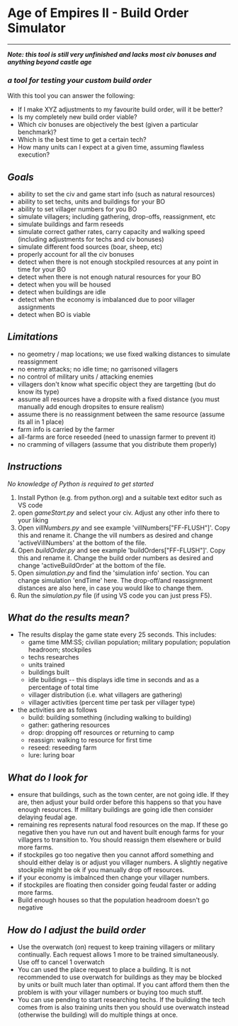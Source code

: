 # **Age of Empires II - Build Order Simulator**

---

***Note: this tool is still very unfinished and lacks most civ bonuses and anything beyond castle age***

### *a tool for testing your custom build order*

With this tool you can answer the following:

- If I make XYZ adjustments to my favourite build order, will it be better?
- Is my completely new build order viable?
- Which civ bonuses are objectively the best (given a particular benchmark)?
- Which is the best time to get a certain tech?
- How many units can I expect at a given time, assuming flawless execution?

## *Goals*

- ability to set the civ and game start info (such as natural resources)
- ability to set techs, units and buildings for your BO
- ability to set villager numbers for you BO
- simulate villagers; including gathering, drop-offs, reassignment, etc
- simulate buildings and farm reseeds
- simulate correct gather rates, carry capacity and walking speed
  (including adjustments for techs and civ bonuses)
- simulate different food sources (boar, sheep, etc)
- properly account for all the civ bonuses
- detect when there is not enough stockpiled resources at any point in time for your BO
- detect when there is not enough natural resources for your BO
- detect when you will be housed
- detect when buildings are idle
- detect when the economy is imbalanced due to poor villager assignments
- detect when BO is viable

## *Limitations*

- no geometry / map locations; we use fixed walking distances to simulate reassignment
- no enemy attacks; no idle time; no garrisoned villagers
- no control of military units / attacking enemies
- villagers don't know what specific object they are targetting (but do know its type)
- assume all resources have a dropsite with a fixed distance 
  (you must manually add enough dropsites to ensure realism)
- assume there is no reassignment between the same resource (assume its all in 1 place)
- farm info is carried by the farmer
- all-farms are force reseeded (need to unassign farmer to prevent it)
- no cramming of villagers (assume that you distribute them properly)

## *Instructions*

*No knowledge of Python is required to get started*

1. Install Python (e.g. from python.org) and a suitable text editor such as VS code
2. open *gameStart.py* and select your civ. Adjust any other info there to your liking
3. Open *villNumbers.py* and see example 'villNumbers["FF-FLUSH"]'. Copy this
   and rename it. Change the vill numbers as desired and change 'activeVillNumbers'
  at the bottom of the file.
4. Open *buildOrder.py* and see example 'buildOrders["FF-FLUSH"]'. Copy this
   and rename it. Change the build order numbers as desired and change 'activeBuildOrder'
  at the bottom of the file.
5. Open *simulation.py* and find the 'simulation info' section. You can change simulation
   'endTime' here. The drop-off/and reassignment distances are also here, in case you 
   would like to change them.
6. Run the *simulation.py* file (if using VS code you can just press F5).

## *What do the results mean?*

- The results display the game state every 25 seconds. This includes:
  - game time MM:SS; civilian population; military population; population headroom; stockpiles
  - techs researches
  - units trained
  - buildings built
  - idle buildings -- this displays idle time in seconds and as a percentage of total time
  - villager distribution (i.e. what villagers are gathering)
  - villager activities (percent time per task per villager type)
- the activities are as follows
  - build: building something (including walking to building)
  - gather: gathering resources
  - drop: dropping off resources or returning to camp
  - reassign: walking to resource for first time
  - reseed: reseeding farm
  - lure: luring boar

## *What do I look for*

- ensure that buildings, such as the town center, are not going idle. If they are, then
  adjust your build order before this happens so that you have enough resources. If 
  military buildings are going idle then consider delaying feudal age.
- remaining res represents natural food resources on the map. If these go negative then 
  you have run out and havent built enough farms for your villagers to transition to.
  You should reassign them elsewhere or build more farms.
- if stockpiles go too negative then you cannot afford something and should either delay
  is or adjust you villager numbers. A slightly negative stockpile might be ok if you
  manually drop off resources.
- if your economy is imbalnced then change your villager numbers.
- if stockpiles are floating then consider going feudal faster or adding more farms.
- Build enough houses so that the population headroom doesn't go negative

## *How do I adjust the build order*

- Use the overwatch (on) request to keep training villagers or military continually. Each
  request allows 1 more to be trained simultaneously. Use off to cancel 1 overwatch
- You can used the place request to place a building. It is not recommended to use 
  overwatch for buildings as they may be blocked by units or  built much later
  than optimal. If you cant afford them then the problem is with your villager numbers
  or buying too much stuff.
- You can use pending to start researching techs. If the building the tech comes from
  is also training units then you should use overwatch instead (otherwise the building)
  will do multiple things at once.
  

